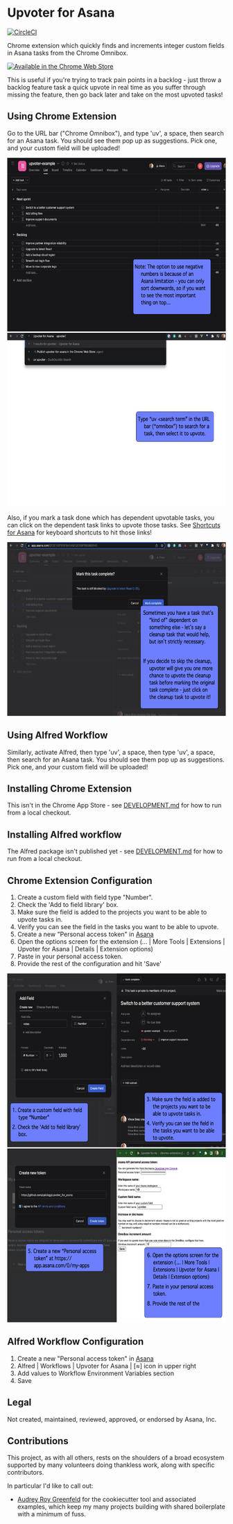 # Upvoter for Asana

[![CircleCI](https://circleci.com/gh/apiology/upvoter-for-asana.svg?style=svg)](https://circleci.com/gh/apiology/upvoter-for-asana)

Chrome extension which quickly finds and increments integer custom
fields in Asana tasks from the Chrome Omnibox.

[![Available in the Chrome Web Store](https://storage.googleapis.com/web-dev-uploads/image/WlD8wC6g8khYWPJUsQceQkhXSlv1/tbyBjqi7Zu733AAKA5n4.png)](https://chrome.google.com/webstore/detail/upvoter-for-asana/olnbepiojfjbimgfnfdalnpkfbaphjjc)

This is useful if you're trying to track pain points in a backlog -
just throw a backlog feature task a quick upvote in real time as you
suffer through missing the feature, then go back later and take on the
most upvoted tasks!

## Using Chrome Extension

Go to the URL bar ("Chrome Omnibox"), and type 'uv', a space, then
search for an Asana task.  You should see them pop up as suggestions.
Pick one, and your custom field will be uploaded!

<img src="./docs/screenshot-3.png" alt="screenshot showing an asana project with a votes custom field" height="400"/>

<img src="./docs/screenshot-4.png" alt="screenshot showing chrome omnibar with a uv keyword being entered" height="400"/>

Also, if you mark a task done which has dependent upvotable tasks, you
can click on the dependent task links to upvote those tasks.  See
[Shortcuts for Asana](https://github.com/apiology/shortcuts-for-asana)
for keyboard shortcuts to hit those links!

<img src="./docs/screenshot-5.png" alt="screenshot showing dependent task with upvotes listed" height="400"/>

## Using Alfred Workflow

Similarly, activate Alfred, then type 'uv', a space, then type 'uv', a
space, then search for an Asana task.  You should see them pop up as
suggestions.  Pick one, and your custom field will be uploaded!

## Installing Chrome Extension

This isn't in the Chrome App Store - see [DEVELOPMENT.md](./DEVELOPMENT.md) for how to run from a local checkout.

## Installing Alfred workflow

The Alfred package isn't published yet - see [DEVELOPMENT.md](./DEVELOPMENT.md) for how to run from a local checkout.

## Chrome Extension Configuration

1. Create a custom field with field type "Number".
2. Check the 'Add to field library' box.
3. Make sure the field is added to the projects you want to be able to
   upvote tasks in.
4. Verify you can see the field in the tasks you want to be able to
   upvote.
5. Create a new "Personal access token" in
   [Asana](https://app.asana.com/0/my-apps)
6. Open the options screen for the extension (… | More Tools |
   Extensions | Upvoter for Asana | Details | Extension options)
7. Paste in your personal access token.
8. Provide the rest of the configuration and hit 'Save'

<img src="./docs/screenshot-1.png" alt="screenshot showing custom field being added and project with custom field inside" height="400"/>

<img src="./docs/screenshot-2.png" alt="screenshot showing Asana personal access token creation and configuraiton of the extension" height="400"/>

## Alfred Workflow Configuration

1. Create a new "Personal access token" in
   [Asana](https://app.asana.com/0/my-apps)
1. Alfred | Workflows | Upvoter for Asana | [≈] icon in upper right
1. Add values to Workflow Environment Variables section
1. Save

## Legal

Not created, maintained, reviewed, approved, or endorsed by Asana, Inc.

## Contributions

This project, as with all others, rests on the shoulders of a broad
ecosystem supported by many volunteers doing thankless work, along
with specific contributors.

In particular I'd like to call out:

* [Audrey Roy Greenfeld](https://github.com/audreyfeldroy) for the
  cookiecutter tool and associated examples, which keep my many
  projects building with shared boilerplate with a minimum of fuss.
